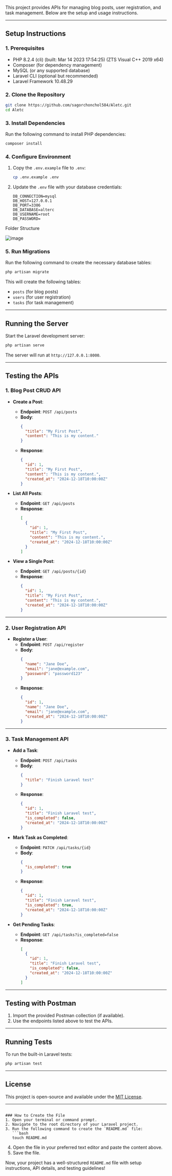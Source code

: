 This project provides APIs for managing blog posts, user registration, and task management. Below are the setup and usage instructions.

---

## **Setup Instructions**

### **1. Prerequisites**
- PHP 8.2.4 (cli) (built: Mar 14 2023 17:54:25) (ZTS Visual C++ 2019 x64)
- Composer (for dependency management)
- MySQL (or any supported database)
- Laravel CLI (optional but recommended)
- Laravel Framework 10.48.29

### **2. Clone the Repository**
```bash
git clone https://github.com/sagorchonchol584/Aletc.git
cd Aletc
```

### **3. Install Dependencies**
Run the following command to install PHP dependencies:
```bash
composer install
```

### **4. Configure Environment**
1. Copy the `.env.example` file to `.env`:
   ```bash
   cp .env.example .env
   ```
2. Update the `.env` file with your database credentials:
   ```env
   DB_CONNECTION=mysql
   DB_HOST=127.0.0.1
   DB_PORT=3306
   DB_DATABASE=alterc
   DB_USERNAME=root
   DB_PASSWORD=
   ```


Folder Structure

![image](https://github.com/user-attachments/assets/8dcd9219-2b81-4fdf-9162-852743ecf7db)


### **5. Run Migrations**
Run the following command to create the necessary database tables:
```bash
php artisan migrate
```

This will create the following tables:
- `posts` (for blog posts)
- `users` (for user registration)
- `tasks` (for task management)

---

## **Running the Server**
Start the Laravel development server:
```bash
php artisan serve
```
The server will run at `http://127.0.0.1:8000`.

---

## **Testing the APIs**

### **1. Blog Post CRUD API**
- **Create a Post**:
  - **Endpoint**: `POST /api/posts`
  - **Body**:
    ```json
    {
      "title": "My First Post",
      "content": "This is my content."
    }
    ```
  - **Response**:
    ```json
    {
      "id": 1,
      "title": "My First Post",
      "content": "This is my content.",
      "created_at": "2024-12-18T10:00:00Z"
    }
    ```

- **List All Posts**:
  - **Endpoint**: `GET /api/posts`
  - **Response**:
    ```json
    [
      {
        "id": 1,
        "title": "My First Post",
        "content": "This is my content.",
        "created_at": "2024-12-18T10:00:00Z"
      }
    ]
    ```

- **View a Single Post**:
  - **Endpoint**: `GET /api/posts/{id}`
  - **Response**:
    ```json
    {
      "id": 1,
      "title": "My First Post",
      "content": "This is my content.",
      "created_at": "2024-12-18T10:00:00Z"
    }
    ```

---

### **2. User Registration API**
- **Register a User**:
  - **Endpoint**: `POST /api/register`
  - **Body**:
    ```json
    {
      "name": "Jane Doe",
      "email": "jane@example.com",
      "password": "password123"
    }
    ```
  - **Response**:
    ```json
    {
      "id": 1,
      "name": "Jane Doe",
      "email": "jane@example.com",
      "created_at": "2024-12-18T10:00:00Z"
    }
    ```

---

### **3. Task Management API**
- **Add a Task**:
  - **Endpoint**: `POST /api/tasks`
  - **Body**:
    ```json
    {
      "title": "Finish Laravel test"
    }
    ```
  - **Response**:
    ```json
    {
      "id": 1,
      "title": "Finish Laravel test",
      "is_completed": false,
      "created_at": "2024-12-18T10:00:00Z"
    }
    ```

- **Mark Task as Completed**:
  - **Endpoint**: `PATCH /api/tasks/{id}`
  - **Body**:
    ```json
    {
      "is_completed": true
    }
    ```
  - **Response**:
    ```json
    {
      "id": 1,
      "title": "Finish Laravel test",
      "is_completed": true,
      "created_at": "2024-12-18T10:00:00Z"
    }
    ```

- **Get Pending Tasks**:
  - **Endpoint**: `GET /api/tasks?is_completed=false`
  - **Response**:
    ```json
    [
      {
        "id": 1,
        "title": "Finish Laravel test",
        "is_completed": false,
        "created_at": "2024-12-18T10:00:00Z"
      }
    ]
    ```

---

## **Testing with Postman**
1. Import the provided Postman collection (if available).
2. Use the endpoints listed above to test the APIs.

---

## **Running Tests**
To run the built-in Laravel tests:
```bash
php artisan test
```

---

## **License**
This project is open-source and available under the [MIT License](LICENSE).

---

```

### How to Create the File
1. Open your terminal or command prompt.
2. Navigate to the root directory of your Laravel project.
3. Run the following command to create the `README.md` file:
   ```bash
   touch README.md
   ```
4. Open the file in your preferred text editor and paste the content above.
5. Save the file.

Now, your project has a well-structured `README.md` file with setup instructions, API details, and testing guidelines!
